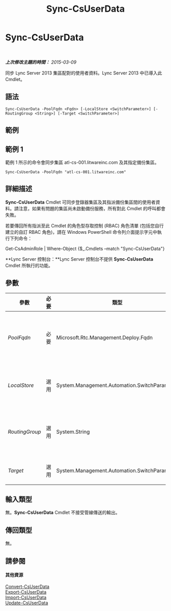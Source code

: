 ﻿---
title: Sync-CsUserData
TOCTitle: Sync-CsUserData
ms:assetid: c385041f-f3f7-4db0-9ca7-b5f20a5d81d5
ms:mtpsurl: https://technet.microsoft.com/zh-tw/library/JJ205242(v=OCS.15)
ms:contentKeyID: 49292227
ms.date: 08/10/2015
mtps_version: v=OCS.15
ms.translationtype: HT
---

# Sync-CsUserData

 

_**上次修改主題的時間：** 2015-03-09_

同步 Lync Server 2013 集區配對的使用者資料。Lync Server 2013 中已導入此 Cmdlet。

## 語法

    Sync-CsUserData -PoolFqdn <Fqdn> [-LocalStore <SwitchParameter>] [-RoutingGroup <String>] [-Target <SwitchParameter>]

## 範例

## 範例 1

範例 1 所示的命令會同步集區 atl-cs-001.litwareinc.com 及其指定備份集區。

    Sync-CsUserData -PoolFqdn "atl-cs-001.litwareinc.com"

## 詳細描述

**Sync-CsUserData** Cmdlet 可同步登錄器集區及其指派備份集區間的使用者資料。請注意，如果有問題的集區尚未啟動備份服務，所有對此 Cmdlet 的呼叫都會失敗。

若要傳回所有指派至此 Cmdlet 的角色型存取控制 (RBAC) 角色清單 (包括您自行建立的自訂 RBAC 角色)，請在 Windows PowerShell 命令列介面提示字元中執行下列命令：

Get-CsAdminRole | Where-Object {$\_.Cmdlets –match "Sync-CsUserData"}

**Lync Server 控制台：**Lync Server 控制台不提供 **Sync-CsUserData** Cmdlet 所執行的功能。

## 參數


<table>
<colgroup>
<col style="width: 25%" />
<col style="width: 25%" />
<col style="width: 25%" />
<col style="width: 25%" />
</colgroup>
<thead>
<tr class="header">
<th>參數</th>
<th>必要</th>
<th>類型</th>
<th>說明</th>
</tr>
</thead>
<tbody>
<tr class="odd">
<td><p><em>PoolFqdn</em></p></td>
<td><p>必要</p></td>
<td><p>Microsoft.Rtc.Management.Deploy.Fqdn</p></td>
<td><p>主要 Lync Server 2013集區的完整網域名稱。例如：</p>
<p>-PoolFqdn &quot;atl-cs-001.litwareinc.com&quot;</p></td>
</tr>
<tr class="even">
<td><p><em>LocalStore</em></p></td>
<td><p>選用</p></td>
<td><p>System.Management.Automation.SwitchParameter</p></td>
<td><p>從中央管理存放區的本機複本擷取使用者資料，而不從中央管理存放區本身擷取。</p></td>
</tr>
<tr class="odd">
<td><p><em>RoutingGroup</em></p></td>
<td><p>選用</p></td>
<td><p>System.String</p></td>
<td><p>可讓您只同步指定路由群組的資料。路由群組可用於指定要登錄使用者的前端伺服器。</p></td>
</tr>
<tr class="even">
<td><p><em>Target</em></p></td>
<td><p>選用</p></td>
<td><p>System.Management.Automation.SwitchParameter</p></td>
<td><p>與預先指定的備份集區同步資料。</p></td>
</tr>
</tbody>
</table>


## 輸入類型

無。**Sync-CsUserData** Cmdlet 不接受管線傳送的輸出。

## 傳回類型

無。

## 請參閱

#### 其他資源

[Convert-CsUserData](convert-csuserdata.md)  
[Export-CsUserData](export-csuserdata.md)  
[Import-CsUserData](import-csuserdata.md)  
[Update-CsUserData](update-csuserdata.md)

